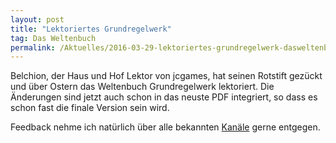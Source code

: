 ```yaml
---
layout: post
title: "Lektoriertes Grundregelwerk"
tag: Das Weltenbuch
permalink: /Aktuelles/2016-03-29-lektoriertes-grundregelwerk-dasweltenbuch
---
```


Belchion, der Haus und Hof Lektor von jcgames, hat seinen Rotstift gezückt und über Ostern das Weltenbuch Grundregelwerk lektoriert. Die Änderungen sind jetzt auch schon in das neuste PDF integriert, so dass es schon fast die finale Version sein wird.

Feedback nehme ich natürlich über alle bekannten [Kanäle](https://dasweltenbuch.jcgames.de/Kontakt) gerne entgegen.
